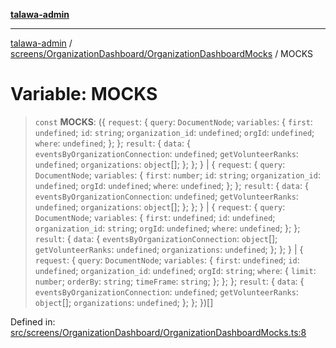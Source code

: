 [**talawa-admin**](../../../../README.md)

***

[talawa-admin](../../../../README.md) / [screens/OrganizationDashboard/OrganizationDashboardMocks](../README.md) / MOCKS

# Variable: MOCKS

> `const` **MOCKS**: (\{ `request`: \{ `query`: `DocumentNode`; `variables`: \{ `first`: `undefined`; `id`: `string`; `organization_id`: `undefined`; `orgId`: `undefined`; `where`: `undefined`; \}; \}; `result`: \{ `data`: \{ `eventsByOrganizationConnection`: `undefined`; `getVolunteerRanks`: `undefined`; `organizations`: `object`[]; \}; \}; \} \| \{ `request`: \{ `query`: `DocumentNode`; `variables`: \{ `first`: `number`; `id`: `string`; `organization_id`: `undefined`; `orgId`: `undefined`; `where`: `undefined`; \}; \}; `result`: \{ `data`: \{ `eventsByOrganizationConnection`: `undefined`; `getVolunteerRanks`: `undefined`; `organizations`: `object`[]; \}; \}; \} \| \{ `request`: \{ `query`: `DocumentNode`; `variables`: \{ `first`: `undefined`; `id`: `undefined`; `organization_id`: `string`; `orgId`: `undefined`; `where`: `undefined`; \}; \}; `result`: \{ `data`: \{ `eventsByOrganizationConnection`: `object`[]; `getVolunteerRanks`: `undefined`; `organizations`: `undefined`; \}; \}; \} \| \{ `request`: \{ `query`: `DocumentNode`; `variables`: \{ `first`: `undefined`; `id`: `undefined`; `organization_id`: `undefined`; `orgId`: `string`; `where`: \{ `limit`: `number`; `orderBy`: `string`; `timeFrame`: `string`; \}; \}; \}; `result`: \{ `data`: \{ `eventsByOrganizationConnection`: `undefined`; `getVolunteerRanks`: `object`[]; `organizations`: `undefined`; \}; \}; \})[]

Defined in: [src/screens/OrganizationDashboard/OrganizationDashboardMocks.ts:8](https://github.com/gautam-divyanshu/talawa-admin/blob/2490b2ea9583ec972ca984b1d93932def1c9f92b/src/screens/OrganizationDashboard/OrganizationDashboardMocks.ts#L8)
